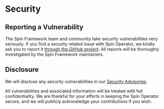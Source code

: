 # Security

## Reporting a Vulnerability

The Spin Framework team and community take security vulnerabilities very seriously. If you find a security related issue with Spin Operator, we kindly ask you to report it [through the GitHub project](https://github.com/spinframework/spin-operator/security). All reports will be thoroughly investigated by the Spin Framework maintainers.

## Disclosure

We will disclose any security vulnerabilities in our [Security Advisories](https://github.com/spinframework/spin-operator/security/advisories).

All vulnerabilities and associated information will be treated with full confidentiality. We are thankful for your efforts in keeping the Spin Operator secure, and we will publicly acknowledge your contributions if you wish.
